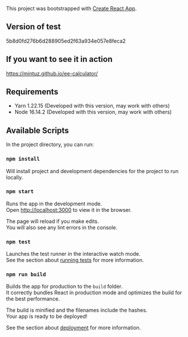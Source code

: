 This project was bootstrapped with [Create React App](https://github.com/facebook/create-react-app).

## Version of test

5b8d0fd276b6d288905ed2f63a934e057e8feca2

## If you want to see it in action

https://mintuz.github.io/ee-calculator/

## Requirements

- Yarn 1.22.15 (Developed with this version, may work with others)
- Node 16.14.2 (Developed with this version, may work with others)

## Available Scripts

In the project directory, you can run:

### `npm install`

Will install project and development dependencies for the project to run locally.

### `npm start`

Runs the app in the development mode.<br>
Open [http://localhost:3000](http://localhost:3000) to view it in the browser.

The page will reload if you make edits.<br>
You will also see any lint errors in the console.

### `npm test`

Launches the test runner in the interactive watch mode.<br>
See the section about [running tests](https://facebook.github.io/create-react-app/docs/running-tests) for more information.

### `npm run build`

Builds the app for production to the `build` folder.<br>
It correctly bundles React in production mode and optimizes the build for the best performance.

The build is minified and the filenames include the hashes.<br>
Your app is ready to be deployed!

See the section about [deployment](https://facebook.github.io/create-react-app/docs/deployment) for more information.
